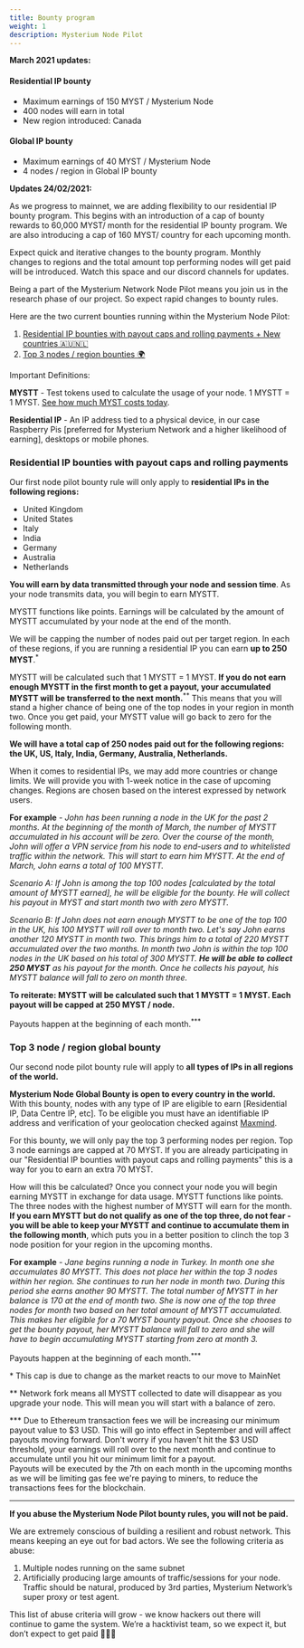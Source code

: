 ```yaml
---
title: Bounty program
weight: 1
description: Mysterium Node Pilot
---
```



**March 2021 updates:**
#### Residential IP bounty
* Maximum earnings of 150 MYST / Mysterium Node 
* 400 nodes will earn in total
* New region introduced: Canada 
#### Global IP bounty
* Maximum earnings of 40 MYST / Mysterium Node
* 4 nodes / region in Global IP bounty 

**Updates 24/02/2021:**

As we progress to mainnet, we are adding flexibility to our residential IP bounty program. This begins with an introduction of a cap of bounty rewards to 60,000 MYST/ month for the residential IP bounty program. We are also introducing a cap of 160 MYST/ country for each upcoming month. 

Expect quick and iterative changes to the bounty program. Monthly changes to regions and the total amount top performing nodes will get paid will be introduced. Watch this space and our discord channels for updates. 

Being a part of the Mysterium Network Node Pilot means you join us in the research phase of our project. So expect rapid
changes to bounty rules.

Here are the two current bounties running within the Mysterium Node Pilot:

1. [Residential IP bounties with payout caps and rolling payments + New countries 🇦🇺🇳🇱](#residential-ip-bounties-with-payout-caps-and-rolling-payments)
2. [Top 3 nodes / region bounties 🌍](#top-3-node--region-global-bounty)

Important Definitions:

**MYSTT** - Test tokens used to calculate the usage of your node. 1 MYSTT = 1
MYST. [See how much MYST costs today](https://www.coingecko.com/en/coins/mysterium).

**Residential IP** - An IP address tied to a physical device, in our case Raspberry
Pis [preferred for Mysterium Network and a higher likelihood of earning], desktops or mobile phones.

### Residential IP bounties with payout caps and rolling payments

Our first node pilot bounty rule will only apply to **residential IPs in the following regions:** 
- United Kingdom
- United States
- Italy
- India
- Germany
- Australia
- Netherlands

**You will earn by data transmitted through your node and session time**. As your node transmits data, you will begin to
earn MYSTT.

MYSTT functions like points. Earnings will be calculated by the amount of MYSTT accumulated by your node at the end of
the month.

We will be capping the number of nodes paid out per target region. In each of these regions, if you are running a
residential IP you can earn **up to 250 MYST**.<sup>*</sup>

MYSTT will be calculated such that 1 MYSTT = 1 MYST. **If you do not earn enough MYSTT in the first month to get a
payout, your accumulated MYSTT will be transferred to the next month.**<sup>**</sup> This means that you will stand a higher chance
of being one of the top nodes in your region in month two. Once you get paid, your MYSTT value will go back to zero for
the following month.

**We will have a total cap of 250 nodes paid out for the following regions: the UK, US, Italy, India, Germany, Australia,
Netherlands.**

When it comes to residential IPs, we may add more countries or change limits. We will provide you with 1-week notice in
the case of upcoming changes. Regions are chosen based on the interest expressed by network users.

**For example** - _John has been running a node in the UK for the past 2 months. At the beginning of the month of March,
the number of MYSTT accumulated in his account will be zero. Over the course of the month, John will offer a VPN service
from his node to end-users and to whitelisted traffic within the network. This will start to earn him MYSTT. At the end
of March, John earns a total of 100 MYSTT._

_Scenario A: If John is among the top 100 nodes [calculated by the total amount of MYSTT earned], he will be eligible
for the bounty. He will collect his payout in MYST and start month two with zero MYSTT._

_Scenario B: If John does not earn enough MYSTT to be one of the top 100 in the UK, his 100 MYSTT will roll over to
month two. Let's say John earns another 120 MYSTT in month two. This brings him to a total of 220 MYSTT accumulated over
the two months. In month two John is within the top 100 nodes in the UK based on his total of 300 MYSTT._ **_He will be
able to collect 250 MYST_** _as his payout for the month. Once he collects his payout, his MYSTT balance will fall to
zero on month three._

**To reiterate: MYSTT will be calculated such that 1 MYSTT = 1 MYST. Each payout will be capped at 250 MYST / node.**

Payouts happen at the beginning of each month.<sup>***</sup>

### Top 3 node / region global bounty

Our second node pilot bounty rule will apply to **all types of IPs in all regions of the world.**

**Mysterium Node Global Bounty is open to every country in the world.** With this bounty, nodes with any type of IP are
eligible to earn [Residential IP, Data Centre IP, etc]. To be eligible you must have an identifiable IP address and
verification of your geolocation checked against [Maxmind](https://www.maxmind.com/en/home).

For this bounty, we will only pay the top 3 performing nodes per region. Top 3 node earnings are capped at 70 MYST. If
you are already participating in our "Residential IP bounties with payout caps and rolling payments" this is a way for
you to earn an extra 70 MYST.

How will this be calculated? Once you connect your node you will begin earning MYSTT in exchange for data usage. MYSTT
functions like points. The three nodes with the highest number of MYSTT will earn for the month. **If you earn MYSTT but
do not qualify as one of the top three, do not fear - you will be able to keep your MYSTT and continue to accumulate
them in the following month**, which puts you in a better position to clinch the top 3 node position for your region in
the upcoming months.

**For example** - _Jane begins running a node in Turkey. In month one she accumulates 80 MYSTT. This does not place her
within the top 3 nodes within her region. She continues to run her node in month two. During this period she earns
another 90 MYSTT. The total number of MYSTT in her balance is 170 at the end of month two. She is now one of the top
three nodes for month two based on her total amount of MYSTT accumulated. This makes her eligible for a 70 MYST bounty
payout. Once she chooses to get the bounty payout, her MYSTT balance will fall to zero and she will have to begin
accumulating MYSTT starting from zero at month 3._

Payouts happen at the beginning of each month.<sup>***</sup>

\* This cap is due to change as the market reacts to our move to MainNet

** Network fork means all MYSTT collected to date will disappear as you upgrade your node. This will mean you will start
with a balance of zero.

*** Due to Ethereum transaction fees we will be increasing our minimum payout value to $3 USD. This will go into effect
in September and will affect payouts moving forward. Don't worry if you haven't hit the $3 USD threshold, your earnings
will roll over to the next month and continue to accumulate until you hit our minimum limit for a payout.  
Payouts will be executed by the 7th on each month in the upcoming months as we will be limiting gas fee we're paying to
miners, to reduce the transactions fees for the blockchain.

***

**If you abuse the Mysterium Node Pilot bounty rules, you will not be paid.**

We are extremely conscious of building a resilient and robust network. This means keeping an eye out for bad actors. We
see the following criteria as abuse:

1. Multiple nodes running on the same subnet
2. Artificially producing large amounts of traffic/sessions for your node. Traffic should be natural, produced by 3rd
   parties, Mysterium Network’s super proxy or test agent.

This list of abuse criteria will grow - we know hackers out there will continue to game the system. We’re a hacktivist
team, so we expect it, but don’t expect to get paid 🤣🤣🤣
